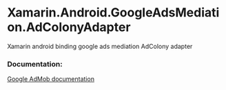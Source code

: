 # Xamarin.Android.GoogleAdsMediation.AdColonyAdapter
Xamarin android binding google ads mediation AdColony adapter

### Documentation:
[Google AdMob documentation](https://developers.google.com/admob/android/mediation/adcolony)
